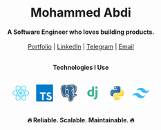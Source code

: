 <h1 align="center">Mohammed Abdi</h1>
<p align="center">
  <b>A Software Engineer who loves building products.</b><br/> <br/>
  <a href="https://mohammedabdi.vercel.app/" target="_blank">Portfolio</a> |
  <a href="https://www.linkedin.com/in/mohammed-abdi-tahir/" target="_blank">LinkedIn</a> |
  <a href="https://t.me/its_mamme" target="_blank">Telegram</a> |
  <a href="mailto:your.mohammedabdi.ta@gmail.com" target="_blank">Email</a>
  <br/><br/>
</p>

<div align="center">
<b>Technologies I Use</b><br/> <br/>
<p align="center">
  <img src="assets/library/react.svg" alt="react" height="40" width="40"/>
  &nbsp;&nbsp;

  <img src="assets/language/typescript.svg" alt="typescript" height="40" width="40"/>
  &nbsp;&nbsp;

  <img src="assets/database/postgresql.svg" alt="postgreSQL" height="40" width="40"/>
  &nbsp;&nbsp;
 
  <img src="assets/framework/django.svg" alt="django" height="40" width="40"/>
  &nbsp;&nbsp;

  <img src="assets/language/python.svg" alt="python" height="40" width="40"/>
  &nbsp;&nbsp;

  <img src="assets/framework/tailwindcss.svg" alt="tailwindcss" height="40" width="40"/>

</p>
<br/>
  <b>🔥 Reliable. Scalable. Maintainable. 🔥</b>
</div>
